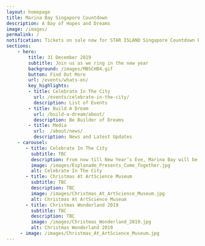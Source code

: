 ```yaml
---
layout: homepage
title: Marina Bay Singapore Countdown
description: A Bay of Hopes and Dreams
image: /images/
permalink: /
notification: Tickets on sale now for STAR ISLAND Singapore Countdown Edition 2019 - 2020 
sections:
    - hero:
        title: 31 December 2019
        subtitle: Join us as we ring in the new year
        background: /images/MBSCHB4.gif
        button: Find Out More
        url: /events/whats-on/
        key_highlights:
        - title: Celebrate In The City
          url: /events/celebrate-in-the-city/
          description: List of Events
        - title: Build A Dream
          url: /build-a-dream/about/
          description: Be Builder of Dreams
        - title: Media
          url: 	/about/news/
          description: News and Latest Updates 
    - carousel:
       - title: Celebrate In The City
         subtitle: TBC
         description: From now till New Year’s Eve, Marina Bay will be pulsating with activities as Celebrate in the City, an exciting line-up of events and experiences, brings the public together to usher in 2020!Revelers can look forward to eight marquee events catering to all ages and interests, culminating in the Marina Bay Singapore Countdown on 31 December 2019.
         image: /images/Esplanade_Presents_Come_Together.jpg
         alt: Celebrate In The City
       - title: Christmas At ArtScience Museum   
         subtitle: TBC
         description: TBC
         image: /images/Christmas_At_ArtScience_Museum.jpg
         alt: Christmas At ArtScience Museum
       - title: Christmas Wonderland 2019
         subtitle: TBC
         description: TBC
         image: /images/Christmas_Wonderland_2019.jpg
         alt: Christmas Wonderland 2019
     - image: /images/Christmas_At_ArtScience_Museum.jpg
---
```

